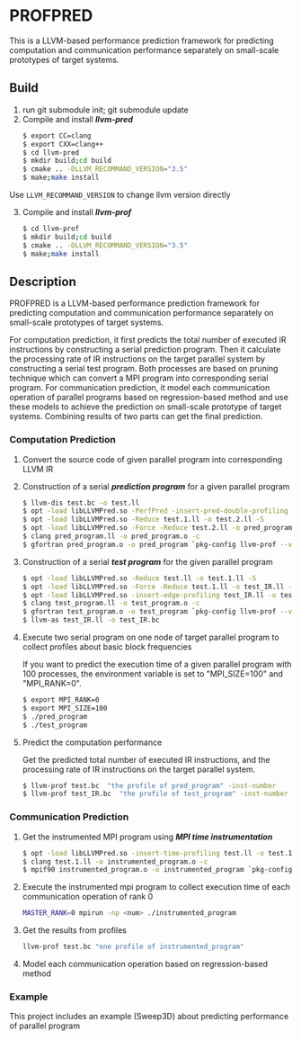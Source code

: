 PROFPRED
=============
This is a LLVM-based performance prediction framework for predicting computation and communication performance separately on small-scale prototypes of target systems. 

## Build

1.  run git submodule init; git submodule update 
2.  Compile and install ***llvm-pred***
	```bash
    $ export CC=clang
    $ export CXX=clang++
	$ cd llvm-pred
    $ mkdir build;cd build
    $ cmake .. -DLLVM_RECOMMAND_VERSION="3.5"
    $ make;make install
	```
Use ``LLVM_RECOMMAND_VERSION`` to change llvm version directly

3.	Compile and install ***llvm-prof***
	```bash
	$ cd llvm-prof
    $ mkdir build;cd build
    $ cmake .. -DLLVM_RECOMMAND_VERSION="3.5"
    $ make;make install
	```

## Description
PROFPRED is a LLVM-based performance prediction framework for predicting computation and communication performance separately on small-scale prototypes of target systems. 

For computation prediction, it first predicts the total number of executed IR instructions by constructing a serial prediction program. Then it calculate the processing rate of IR instructions on the target parallel system by constructing a serial test program. Both processes are based on pruning technique which can convert a MPI program into corresponding serial program. For communication prediction, it model each communication operation of parallel programs based on regression-based method and use these models to achieve the prediction on small-scale prototype of target systems. Combining results of two parts can get the final prediction.
### Computation Prediction

1.	Convert the source code of given parallel program into corresponding LLVM IR
2.	Construction of a serial ***prediction program*** for a given parallel program
	```bash
    $ llvm-dis test.bc -o test.ll
	$ opt -load libLLVMPred.so -PerfPred -insert-pred-double-profiling test.ll -o test.1.ll -S
	$ opt -load libLLVMPred.so -Reduce test.1.ll -o test.2.ll -S
	$ opt -load libLLVMPred.so -Force -Reduce test.2.ll -o pred_program.ll -S
    $ clang pred_program.ll -o pred_program.o -c
    $ gfortran pred_program.o -o pred_program `pkg-config llvm-prof --variable=profile_rt_lib`
	```

3.	Construction of a serial ***test program*** for the given parallel program
	```bash
	$ opt -load libLLVMPred.so -Reduce test.ll -o test.1.ll -S
	$ opt -load libLLVMPred.so -Force -Reduce test.1.ll -o test_IR.ll -S
	$ opt -load libLLVMPred.so -insert-edge-profiling test_IR.ll -o test_program.ll -S
    $ clang test_program.ll -o test_program.o -c
    $ gfortran test_program.o -o test_program `pkg-config llvm-prof --variable=profile_rt_lib`
	$ llvm-as test_IR.ll -o test_IR.bc
	```

4.	Execute two serial program on one node of target parallel program to collect profiles about basic block frequencies

	If you want to predict the execution time of a given parallel program with 100 processes, the environment variable is set to "MPI_SIZE=100" and "MPI_RANK=0".
	```bash
	$ export MPI_RANK=0
	$ export MPI_SIZE=100
	$ ./pred_program
	$ ./test_program
	```
5.	Predict the computation performance	

	Get the predicted total number of executed IR instructions, and the processing rate of IR instructions on the target parallel system.    
	```bash
	$ llvm-prof test.bc  "the profile of pred_program" -inst-number
	$ llvm-prof test_IR.bc  "the profile of test_program" -inst-number
	```

### Communication Prediction

1.	Get the instrumented MPI program using ***MPI time instrumentation***
	```bash
    $ opt -load libLLVMPred.so -insert-time-profiling test.ll -o test.1.ll -S
    $ clang test.1.ll -o instrumented_program.o -c
    $ mpif90 instrumented_program.o -o instrumented_program `pkg-config llvm-prof --variable=profile_rt_lib`
	```

2.	Execute  the instrumented mpi program to collect execution time of each communication operation of rank 0
	```bash
    MASTER_RANK=0 mpirun -np <num> ./instrumented_program 
	```

3.	Get the results from profiles
	```bash
	llvm-prof test.bc "one profile of instrumented_program"
	```
4.	Model each communication operation based on regression-based method

### Example

This project includes an example (Sweep3D) about predicting performance of parallel program
